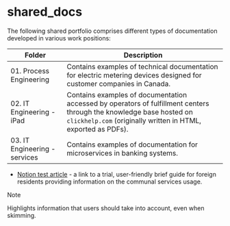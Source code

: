 # shared_docs

The following shared portfolio comprises different types of documentation developed in various work positions:

| Folder                    | Description                                                                                                               |
| ---                       | ---                                                                                                                       |
| 01. Process Engineering   | Contains examples of technical documentation for electric metering devices designed for customer companies in Canada.     | 
| 02. IT Engineering - iPad | Contains examples of documentation accessed by operators of fulfillment centers through the knowledge base hosted on `clickhelp.com` (originally written in HTML, exported as PDFs).
| 03. IT Engineering - services | Contains examples of documentation for microservices in banking systems.

+ [Notion test article](https://plucky-comic-81e.notion.site/Submitting-your-water-meter-readings-10295ffe9bbd4dd8b8e99dc569dded82?pvs=4) - a link to a trial, user-friendly brief guide for foreign residents providing information on the communal services usage.

> [!NOTE]  
> Highlights information that users should take into account, even when skimming.
